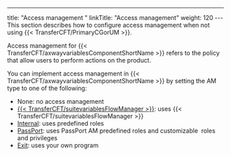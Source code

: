 ---
title: "Access management "
linkTitle: "Access management"
weight: 120
---This section describes how to configure access management when not using {{< TransferCFT/PrimaryCGorUM  >}}.

Access management for {{< TransferCFT/axwayvariablesComponentShortName  >}} refers to the policy that allow users to perform actions on the product.

You can implement access management in {{< TransferCFT/axwayvariablesComponentShortName  >}} by setting the AM type to one of the following:

- None: no access management
- [{{< TransferCFT/suitevariablesFlowManager >}}](fm_access_management): uses {{< TransferCFT/suitevariablesFlowManager >}}
- [Internal](uconf_internal_am): uses predefined roles
- [PassPort](about_passport_am): uses PassPort AM predefined roles and customizable  roles and privileges
- [Exit](am_exits): uses your own program
